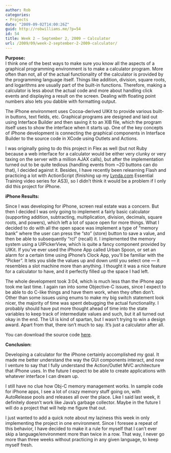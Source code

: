 ```yaml
---
author: Rob
categories:
- Projects
date: "2009-09-02T14:00:26Z"
guid: http://robwilliams.me/?p=54
id: 54
title: Week 2 – September 2, 2009 – Calculator
url: /2009/09/week-2-september-2-2009-calculator/
---
```

**Purpose:**  
I think one of the best ways to make sure you know all the aspects of a graphical programming environment is to make a calculator program. More often than not, all of the actual functionality of the calculator is provided by the programming language itself. Things like addition, division, square roots, and logarithms are usually part of the built-in functions. Therefore, making a calculator is less about the actual code and more about handling click events and displaying a result on the screen. Dealing with floating point numbers also lets you dabble with formatting output.

The iPhone environment uses Cocoa-derived UIKit to provide various built-in buttons, text fields, etc. Graphical programs are designed and laid out using Interface Builder and then saving it to an XIB file, which the program itself uses to show the interface when it starts up. One of the key concepts of iPhone development is connecting the graphical components in Interface Builder to the source code in XCode using Outlets and Actions. 

I was originally going to do this project in Flex as well (but not Ruby because a web interface for a calculator would be either very clunky or very taxing on the server with a million AJAX calls), but after the implementation turned out to be quite tedious (handling events from ~20 buttons can do that), I decided against it. Besides, I have recently been relearning Flash and practicing a lot with ActionScript (finishing up my [Lynda.com](http://lynda.com) Essential Training video series for AS3), so I didn’t think it would be a problem if I only did this project for iPhone.

**iPhone Results:**

Since I was developing for iPhone, screen real estate was a concern. But then I decided I was only going to implement a fairly basic calculator (supporting addition, subtracting, multiplication, division, decimals, square roots, and powers), which left a lot of space open for more things. What I decided to do with all the open space was implement a type of “memory bank” where the user can press the “sto” (store) button to save a value, and then be able to subsequently “rcl” (recall) it. I implemented the memory system using a UIPickerView, which is quite a fancy component provided by UIKit. If you’ve ever used the iPhone App called Urban Spoon, or set an alarm for a certain time using iPhone’s Clock App, you’ll be familiar with the “Picker”. It lets you slide the values up and down until you select one — it resembles a slot machine more than anything. I thought it was a nice feature for a calculator to have, and it perfectly filled up the space I had left.

The whole development took 3:04, which is much less than the iPhone app took me last time. I again ran into some Objective-C issues, since I expect to be able to do C-like things and have them work, when they often don’t. Other than some issues using enums to make my big switch statement look nicer, the majority of time was spent debugging the actual functionality. I probably should have put more thought ahead of time into the state variables to keep track of intermediate values and such, but it all turned out okay in the end. The UI is kind of spartan, but I wasn’t trying to win a design award. Apart from that, there isn’t much to say. It’s just a calculator after all.

You can download the source code [here](/weekly/Week2_iPhone_Calculator.zip "Week 2 iPhone Source Code").

**Conclusion:**

Developing a calculator for the iPhone certainly accomplished my goal. It made me better understand the way the GUI components interact, and now I venture to say that I fully understand the Action/Outlet MVC architecture that iPhone uses. In the future I expect to be able to create applications with whatever interface I can dream up.

I still have no clue how Obj-C memory management works. In sample code for iPhone apps, I see a lot of crazy memory stuff going on, with AutoRelease pools and releases all over the place. Like I said last week, it definitely doesn’t work like Java’s garbage collector. Maybe in the future I will do a project that will help me figure that out.

I just wanted to add a quick note about my laziness this week in only implementing the project in one environment. Since I foresee a repeat of this behavior, I have decided to make it a rule for myself that I can’t ever skip a language/environment more than twice in a row. That way, I never go more than three weeks without practicing in any given language, to keep myself fresh.